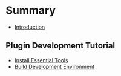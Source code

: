 # Summary

* [Introduction](README.md)
## Plugin Development Tutorial
* [Install Essential Tools](/tutorial/chapter_1/chapter_1.md)
* [Build Development Environment](/tutorial/chapter_2/chapter_2.md)